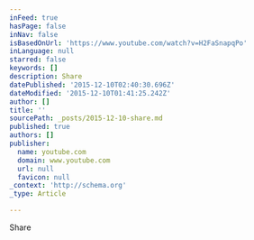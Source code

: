 ```yaml
---
inFeed: true
hasPage: false
inNav: false
isBasedOnUrl: 'https://www.youtube.com/watch?v=H2FaSnapqPo'
inLanguage: null
starred: false
keywords: []
description: Share
datePublished: '2015-12-10T02:40:30.696Z'
dateModified: '2015-12-10T01:41:25.242Z'
author: []
title: ''
sourcePath: _posts/2015-12-10-share.md
published: true
authors: []
publisher:
  name: youtube.com
  domain: www.youtube.com
  url: null
  favicon: null
_context: 'http://schema.org'
_type: Article

---
```

Share